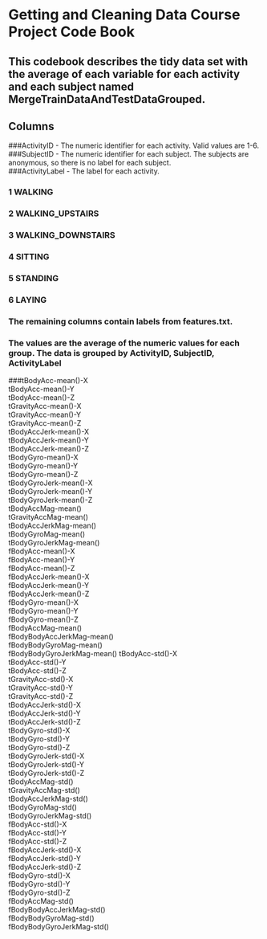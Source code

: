 # Getting and Cleaning Data Course Project Code Book
## This codebook describes the tidy data set with the average of each variable for each activity and each subject named MergeTrainDataAndTestDataGrouped.

## Columns

###ActivityID - The numeric identifier for each activity.  Valid values are 1-6.                  
###SubjectID - The numeric identifier for each subject.  The subjects are anonymous, so there is no label for each subject.                   
###ActivityLabel - The label for each activity.
### 1 WALKING
### 2 WALKING_UPSTAIRS
### 3 WALKING_DOWNSTAIRS
### 4 SITTING
### 5 STANDING
### 6 LAYING

### The remaining columns contain labels from features.txt.  
### The values are the average of the numeric values for each group.  The data is grouped by ActivityID, SubjectID, ActivityLabel
###tBodyAcc-mean()-X           
tBodyAcc-mean()-Y           
tBodyAcc-mean()-Z          
tGravityAcc-mean()-X        
tGravityAcc-mean()-Y        
tGravityAcc-mean()-Z       
tBodyAccJerk-mean()-X       
tBodyAccJerk-mean()-Y       
tBodyAccJerk-mean()-Z      
tBodyGyro-mean()-X          
tBodyGyro-mean()-Y          
tBodyGyro-mean()-Z         
tBodyGyroJerk-mean()-X      
tBodyGyroJerk-mean()-Y      
tBodyGyroJerk-mean()-Z     
tBodyAccMag-mean()          
tGravityAccMag-mean()       
tBodyAccJerkMag-mean()     
tBodyGyroMag-mean()         
tBodyGyroJerkMag-mean()     
fBodyAcc-mean()-X          
fBodyAcc-mean()-Y           
fBodyAcc-mean()-Z           
fBodyAccJerk-mean()-X      
fBodyAccJerk-mean()-Y       
fBodyAccJerk-mean()-Z       
fBodyGyro-mean()-X         
fBodyGyro-mean()-Y          
fBodyGyro-mean()-Z          
fBodyAccMag-mean()         
fBodyBodyAccJerkMag-mean()  
fBodyBodyGyroMag-mean()     
fBodyBodyGyroJerkMag-mean()
tBodyAcc-std()-X            
tBodyAcc-std()-Y            
tBodyAcc-std()-Z           
tGravityAcc-std()-X         
tGravityAcc-std()-Y         
tGravityAcc-std()-Z        
tBodyAccJerk-std()-X        
tBodyAccJerk-std()-Y        
tBodyAccJerk-std()-Z       
tBodyGyro-std()-X           
tBodyGyro-std()-Y           
tBodyGyro-std()-Z          
tBodyGyroJerk-std()-X       
tBodyGyroJerk-std()-Y       
tBodyGyroJerk-std()-Z      
tBodyAccMag-std()           
tGravityAccMag-std()        
tBodyAccJerkMag-std()      
tBodyGyroMag-std()          
tBodyGyroJerkMag-std()      
fBodyAcc-std()-X           
fBodyAcc-std()-Y            
fBodyAcc-std()-Z            
fBodyAccJerk-std()-X       
fBodyAccJerk-std()-Y        
fBodyAccJerk-std()-Z        
fBodyGyro-std()-X          
fBodyGyro-std()-Y           
fBodyGyro-std()-Z           
fBodyAccMag-std()          
fBodyBodyAccJerkMag-std()   
fBodyBodyGyroMag-std()      
fBodyBodyGyroJerkMag-std() 